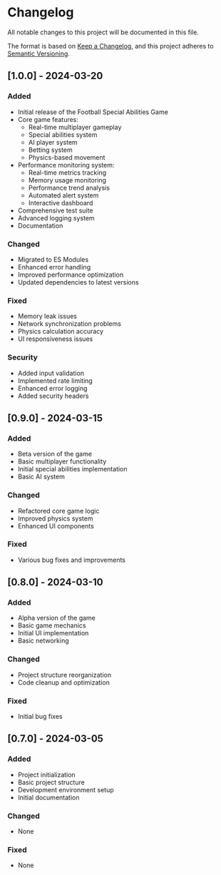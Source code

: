 # Changelog

All notable changes to this project will be documented in this file.

The format is based on [Keep a Changelog](https://keepachangelog.com/en/1.0.0/),
and this project adheres to [Semantic Versioning](https://semver.org/spec/v2.0.0.html).

## [1.0.0] - 2024-03-20

### Added
- Initial release of the Football Special Abilities Game
- Core game features:
  - Real-time multiplayer gameplay
  - Special abilities system
  - AI player system
  - Betting system
  - Physics-based movement
- Performance monitoring system:
  - Real-time metrics tracking
  - Memory usage monitoring
  - Performance trend analysis
  - Automated alert system
  - Interactive dashboard
- Comprehensive test suite
- Advanced logging system
- Documentation

### Changed
- Migrated to ES Modules
- Enhanced error handling
- Improved performance optimization
- Updated dependencies to latest versions

### Fixed
- Memory leak issues
- Network synchronization problems
- Physics calculation accuracy
- UI responsiveness issues

### Security
- Added input validation
- Implemented rate limiting
- Enhanced error logging
- Added security headers

## [0.9.0] - 2024-03-15

### Added
- Beta version of the game
- Basic multiplayer functionality
- Initial special abilities implementation
- Basic AI system

### Changed
- Refactored core game logic
- Improved physics system
- Enhanced UI components

### Fixed
- Various bug fixes and improvements

## [0.8.0] - 2024-03-10

### Added
- Alpha version of the game
- Basic game mechanics
- Initial UI implementation
- Basic networking

### Changed
- Project structure reorganization
- Code cleanup and optimization

### Fixed
- Initial bug fixes

## [0.7.0] - 2024-03-05

### Added
- Project initialization
- Basic project structure
- Development environment setup
- Initial documentation

### Changed
- None

### Fixed
- None 